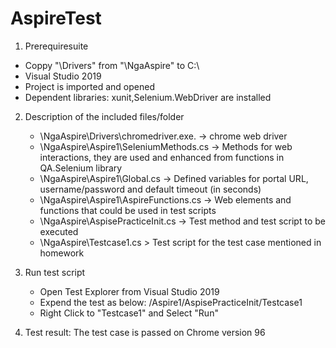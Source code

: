 # AspireTest
1. Prerequiresuite
  - Coppy "\Drivers" from "\NgaAspire" to C:\
  - Visual Studio 2019
  - Project is imported and opened
  - Dependent libraries: xunit,Selenium.WebDriver are installed

2. Description of the included files/folder
	- \NgaAspire\Drivers\chromedriver.exe. -> chrome web driver
	- \NgaAspire\Aspire1\SeleniumMethods.cs -> Methods for web interactions, they are used and enhanced from functions in QA.Selenium library
	- \NgaAspire\Aspire1\Global.cs -> Defined variables for portal URL, username/password and default timeout (in seconds) 
	- \NgaAspire\Aspire1\AspireFunctions.cs -> Web elements and functions that could be used in test scripts
	- \NgaAspire\AspisePracticeInit.cs -> Test method and test script to be executed
	- \NgaAspire\Testcase1.cs > Test script for the test case mentioned in homework

3. Run test script
	- Open Test Explorer from Visual Studio 2019
	- Expend the test as below: /Aspire1/AspisePracticeInit/Testcase1
	- Right Click to "Testcase1" and Select "Run"

4. Test result: The test case is passed on Chrome version 96
